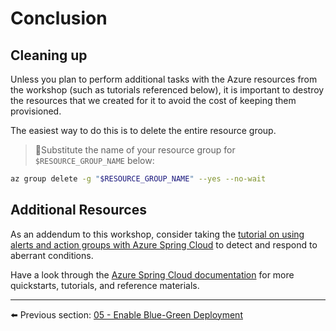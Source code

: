 # Conclusion

## Cleaning up

Unless you plan to perform additional tasks with the Azure resources from the workshop (such as tutorials referenced below), it is important to destroy the resources that we created for it to avoid the cost of keeping them provisioned.

The easiest way to do this is to delete the entire resource group.

>🛑Substitute the name of your resource group for `$RESOURCE_GROUP_NAME` below:

```bash
az group delete -g "$RESOURCE_GROUP_NAME" --yes --no-wait
```

## Additional Resources

As an addendum to this workshop, consider taking the [tutorial on using alerts and action groups with Azure Spring Cloud](https://docs.microsoft.com/azure/spring-cloud/spring-cloud-tutorial-alerts-action-groups/?WT.mc_id=azurespringcloud-github-judubois) to detect and respond to aberrant conditions.

Have a look through the [Azure Spring Cloud documentation](https://docs.microsoft.com/azure/spring-cloud/?WT.mc_id=azurespringcloud-github-judubois) for more quickstarts, tutorials, and reference materials.

---

⬅️ Previous section: [05 - Enable Blue-Green Deployment](../05-enable-blue-green-deployment/README.md)
